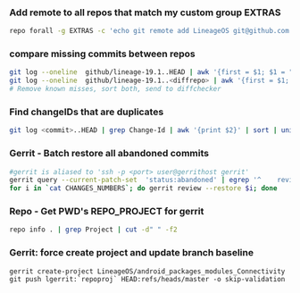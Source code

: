 ### Add remote to all repos that match my custom group EXTRAS
```bash
repo forall -g EXTRAS -c 'echo git remote add LineageOS git@github.com:$(echo ${REPO_PROJECT} | sed "s|ROM-EXTRAS|LineageOS|g;")'
```
### compare missing commits between repos

```bash
git log --oneline  github/lineage-19.1..HEAD | awk '{first = $1; $1 = ""; print $0, "#", first; }'
git log --oneline  github/lineage-19.1..<diffrepo> | awk '{first = $1; $1 = ""; print $0, "#", first; }'
# Remove known misses, sort both, send to diffchecker
```
### Find changeIDs that are duplicates
```bash
git log <commit>..HEAD | grep Change-Id | awk '{print $2}' | sort | uniq -d
```
### Gerrit - Batch restore all abandoned commits
```bash
#gerrit is aliased to 'ssh -p <port> user@gerrithost gerrit'
gerrit query --current-patch-set  'status:abandoned' | egrep '^    revision' | awk '{print $2}' > CHANGES_NUMBERS
for i in `cat CHANGES_NUMBERS`; do gerrit review --restore $i; done
 ```
### Repo - Get PWD's REPO_PROJECT for gerrit
```bash
repo info . | grep Project | cut -d" " -f2
```
### Gerrit: force create project and update branch baseline
```
gerrit create-project LineageOS/android_packages_modules_Connectivity
git push lgerrit:`repoproj` HEAD:refs/heads/master -o skip-validation
```

